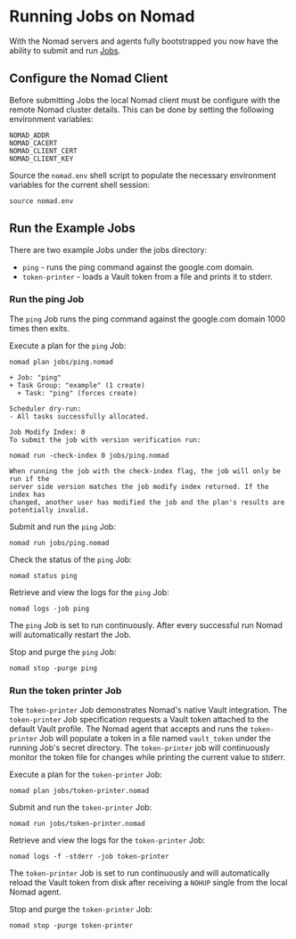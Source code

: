 # Running Jobs on Nomad

With the Nomad servers and agents fully bootstrapped you now have the ability to submit and run [Jobs](https://www.nomadproject.io/docs/operating-a-job/index.html).

## Configure the Nomad Client

Before submitting Jobs the local Nomad client must be configure with the remote Nomad cluster details. This can be done by setting the following environment variables:

```
NOMAD_ADDR
NOMAD_CACERT
NOMAD_CLIENT_CERT
NOMAD_CLIENT_KEY
```

Source the `nomad.env` shell script to populate the necessary environment variables for the current shell session:

```
source nomad.env
```

## Run the Example Jobs

There are two example Jobs under the jobs directory:

* `ping` - runs the ping command against the google.com domain.
* `token-printer` - loads a Vault token from a file and prints it to stderr.

### Run the ping Job

The `ping` Job runs the ping command against the google.com domain 1000 times then exits.

Execute a plan for the `ping` Job:

```
nomad plan jobs/ping.nomad
```

```
+ Job: "ping"
+ Task Group: "example" (1 create)
  + Task: "ping" (forces create)

Scheduler dry-run:
- All tasks successfully allocated.

Job Modify Index: 0
To submit the job with version verification run:

nomad run -check-index 0 jobs/ping.nomad

When running the job with the check-index flag, the job will only be run if the
server side version matches the job modify index returned. If the index has
changed, another user has modified the job and the plan's results are
potentially invalid.
```

Submit and run the `ping` Job:

```
nomad run jobs/ping.nomad
```

Check the status of the `ping` Job:

```
nomad status ping
```

Retrieve and view the logs for the `ping` Job:

```
nomad logs -job ping
```

The `ping` Job is set to run continuously. After every successful run Nomad will automatically restart the Job.

Stop and purge the `ping` Job:

```
nomad stop -purge ping
```

### Run the token printer Job

The `token-printer` Job demonstrates Nomad's native Vault integration. The `token-printer` Job specification requests a Vault token attached to the default Vault profile. The Nomad agent that accepts and runs the `token-printer` Job will populate a token in a file named `vault_token` under the running Job's secret directory. The `token-printer` job will continuously monitor the token file for changes while printing the current value to stderr.

Execute a plan for the `token-printer` Job:

```
nomad plan jobs/token-printer.nomad
```

Submit and run the `token-printer` Job:

```
nomad run jobs/token-printer.nomad
```

Retrieve and view the logs for the `token-printer` Job:

```
nomad logs -f -stderr -job token-printer
```

The `token-printer` Job is set to run continuously and will automatically reload the Vault token from disk after receiving a `NOHUP` single from the local Nomad agent.

Stop and purge the `token-printer` Job:

```
nomad stop -purge token-printer
```
